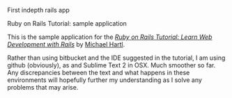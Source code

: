 First indepth rails app

 Ruby on Rails Tutorial: sample application

This is the sample application for the
[*Ruby on Rails Tutorial:
Learn Web Development with Rails*](http://www.railstutorial.org/)
by [Michael Hartl](http://www.michaelhartl.com/).


Rather than using bitbucket and the IDE suggested in the tutorial, I am using github (obviously), as and Sublime Text 2 in OSX.  Much smoother so far.  Any discrepancies between the text and what happens in these environments will hopefully further my understanding as I solve any problems that may arise.